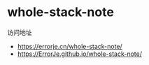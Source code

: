 # whole-stack-note

访问地址  
- https://errorje.cn/whole-stack-note/
- https://ErrorJe.github.io/whole-stack-note/
